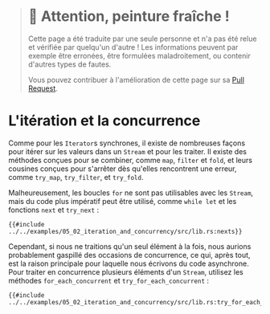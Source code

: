 > # 🚧 Attention, peinture fraîche !
>
> Cette page a été traduite par une seule personne et n'a pas été relue et
> vérifiée par quelqu'un d'autre ! Les informations peuvent par exemple être
> erronées, être formulées maladroitement, ou contenir d'autres types de fautes.
>
> Vous pouvez contribuer à l'amélioration de cette page sur sa
> [Pull Request](https://github.com/Jimskapt/async-book-fr/pull/9).

<!--
# Iteration and Concurrency
-->

# L'itération et la concurrence

<!--
Similar to synchronous `Iterator`s, there are many different ways to iterate
over and process the values in a `Stream`. There are combinator-style methods
such as `map`, `filter`, and `fold`, and their early-exit-on-error cousins
`try_map`, `try_filter`, and `try_fold`.
-->

Comme pour les `Iterator`s synchrones, il existe de nombreuses façons pour
itérer sur les valeurs dans un `Stream` et pour les traiter. Il existe des
méthodes conçues pour se combiner, comme `map`, `filter` et `fold`, et leurs
cousines conçues pour s'arrêter dès qu'elles rencontrent une erreur, comme
`try_map`, `try_filter`, et `try_fold`.

<!--
Unfortunately, `for` loops are not usable with `Stream`s, but for
imperative-style code, `while let` and the `next`/`try_next` functions can
be used:
-->

Malheureusement, les boucles `for` ne sont pas utilisables avec les `Stream`,
mais du code plus impératif peut être utilisé, comme `while let` et les
fonctions `next` et `try_next` :

<!--
```rust,edition2018,ignore
{{#include ../../examples-sources/05_02_iteration_and_concurrency/src/lib.rs:nexts}}
```
-->

```rust,edition2018,ignore
{{#include ../../examples/05_02_iteration_and_concurrency/src/lib.rs:nexts}}
```

<!--
However, if we're just processing one element at a time, we're potentially
leaving behind opportunity for concurrency, which is, after all, why we're
writing async code in the first place. To process multiple items from a stream
concurrently, use the `for_each_concurrent` and `try_for_each_concurrent`
methods:
-->

Cependant, si nous ne traitions qu'un seul élément à la fois, nous aurions
probablement gaspillé des occasions de concurrence, ce qui, après tout, est
la raison principale pour laquelle nous écrivons du code asynchrone. Pour
traiter en concurrence plusieurs éléments d'un `Stream`, utilisez les méthodes
`for_each_concurrent` et `try_for_each_concurrent` :

<!--
```rust,edition2018,ignore
{{#include ../../examples-sources/05_02_iteration_and_concurrency/src/lib.rs:try_for_each_concurrent}}
```
-->

```rust,edition2018,ignore
{{#include ../../examples/05_02_iteration_and_concurrency/src/lib.rs:try_for_each_concurrent}}
```
